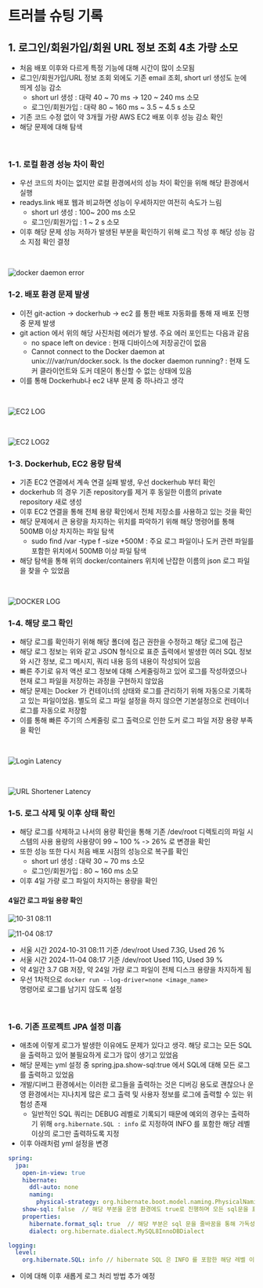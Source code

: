 # 트러블 슈팅 기록

## 1. 로그인/회원가입/회원 URL 정보 조회 4초 가량 소모

- 처음 배포 이후와 다르게 특정 기능에 대해 시간이 많이 소모됨
- 로그인/회원가입/URL 정보 조회 외에도 기존 email 조회, short url 생성도 눈에 띄게 성능 감소
  - short url 생성 : 대략 40 ~ 70 ms -> 120 ~ 240 ms 소모
  - 로그인/회원가입 : 대략 80 ~ 160 ms ~ 3.5 ~ 4.5 s 소모
- 기존 코드 수정 없이 약 3개월 가량 AWS EC2 배포 이후 성능 감소 확인
- 해당 문제에 대해 탐색

<br>

### 1-1. 로컬 환경 성능 차이 확인

- 우선 코드의 차이는 없지만 로컬 환경에서의 성능 차이 확인을 위해 해당 환경에서 실행
- readys.link 배포 웹과 비교하면 성능이 우세하지만 여전히 속도가 느림
  - short url 생성 : 100~ 200 ms 소모
  - 로그인/회원가입 : 1 ~ 2 s 소모
- 이후 해당 문제 성능 저하가 발생된 부분을 확인하기 위해 로그 작성 후 해당 성능 감소 지점 확인 결정

<br>

![docker daemon error](img/docker-daemon-error.PNG)

### 1-2. 배포 환경 문제 발생

- 이전 git-action -> dockerhub -> ec2 를 통한 배포 자동화를 통해 재 배포 진행 중 문제 발생
- git action 에서 위의 해당 사진처럼 에러가 발생. 주요 에러 포인트는 다음과 같음
  - no space left on device : 현재 디바이스에 저장공간이 없음
  - Cannot connect to the Docker daemon at unix:///var/run/docker.sock. Is the docker daemon running? : 현재 도커 클라이언트와 도커 데몬이 통신할 수 없는 상태에 있음
- 이를 통해 Dockerhub나 ec2 내부 문제 중 하나라고 생각

<br>

![EC2 LOG](img/ec2-log.PNG)

<br>

![EC2 LOG2](img/ec2-log2.PNG)

### 1-3. Dockerhub, EC2 용량 탐색

- 기존 EC2 연결에서 계속 연결 실패 발생, 우선 dockerhub 부터 확인
- dockerhub 의 경우 기존 repository를 제거 후 동일한 이름의 private repository 새로 생성
- 이후 EC2 연결을 통해 전체 용량 확인에서 전체 저장소를 사용하고 있는 것을 확인
- 해당 문제에서 큰 용량을 차지하는 위치를 파악하기 위해 해당 명령어를 통해 500MB 이상 차지하는 파일 탐색
  - sudo find /var -type f -size +500M : 주요 로그 파일이나 도커 관련 파일를 포함한 위치에서 500MB 이상 파일 탐색
- 해당 탐색을 통해 위의 docker/containers 위치에 난잡한 이름의 json 로그 파일을 찾을 수 있었음

<br>

![DOCKER LOG](img/docker-log.PNG)

### 1-4. 해당 로그 확인

- 해당 로그를 확인하기 위해 해당 폴더에 접근 권한을 수정하고 해당 로그에 접근
- 해당 로그 정보는 위와 같고 JSON 형식으로 표준 출력에서 발생한 여러 SQL 정보와 시간 정보, 로그 메시지, 쿼리 내용 등의 내용이 작성되어 있음
- 빠른 주기로 유저 액션 로그 정보에 대해 스케줄링하고 있어 로그를 작성하였으나 현재 로그 파일을 저장하는 과정을 구현하지 않았음
- 해당 문제는 Docker 가 컨테이너의 상태와 로그를 관리하기 위해 자동으로 기록하고 있는 파일이었음. 별도의 로그 파일 설정을 하지 않으면 기본설정으로 컨테이너 로그를 자동으로 저장함
- 이를 통해 빠른 주기의 스케줄링 로그 출력으로 인한 도커 로그 파일 저장 용량 부족을 확인

<br>

![Login Latency](img/login-latency.PNG)

<br>

![URL Shortener Latency](img/url-shortener-latency.PNG)

### 1-5. 로그 삭제 및 이후 상태 확인

- 해당 로그를 삭제하고 나서의 용량 확인을 통해 기존 /dev/root 디렉토리의 파일 시스템의 사용 용량의 사용량이 99 ~ 100 % -> 26% 로 변경을 확인
- 또한 성능 또한 다시 처음 배포 시점의 성능으로 복구를 확인
  - short url 생성 : 대략 30 ~ 70 ms 소모
  - 로그인/회원가입 : 80 ~ 160 ms 소모
- 이후 4일 가량 로그 파일이 차지하는 용량을 확인

#### 4일간 로그 파일 용량 확인

![10-31 08:11](img/10-31-08-11.PNG)

![11-04 08:17](img/11-04-08-17.PNG)

- 서울 시간 2024-10-31 08:11 기준 /dev/root Used 7.3G, Used 26 %
- 서울 시간 2024-11-04 08:17 기준 /dev/root Used 11G, Used 39 %
- 약 4일간 3.7 GB 저장, 약 24일 가량 로그 파일이 전체 디스크 용량을 차지하게 됨
- 우선 1차적으로 <code>docker run --log-driver=none \<image_name\> </code> 명령어로 로그를 남기지 않도록 설정

<br>

### 1-6. 기존 프로젝트 JPA 설정 미흡

- 애초에 이렇게 로그가 발생한 이유에도 문제가 있다고 생각. 해당 로그는 모든 SQL 을 출력하고 있어 불필요하게 로그가 많이 생기고 있었음
- 해당 문제는 yml 설정 중 spring.jpa.show-sql:true 에서 SQL에 대해 모든 로그를 출력하고 있었음
- 개발/디버그 환경에서는 이러한 로그들을 출력하는 것은 디버깅 용도로 괜찮으나 운영 환경에서는 지나치게 많은 로그 출력 및 사용자 정보를 로그에 출력할 수 있는 위험성 존재
  - 일반적인 SQL 쿼리는 DEBUG 레벨로 기록되기 때문에 예외의 경우는 출력하기 위해 <code>org.hibernate.SQL : info</code> 로 지정하여 INFO 를 포함한 해당 레벨 이상의 로그만 출력하도록 지정
- 이후 아래처럼 yml 설정을 변경

```yml
spring:
  jpa:
    open-in-view: true
    hibernate:
      ddl-auto: none
      naming:
        physical-strategy: org.hibernate.boot.model.naming.PhysicalNamingStrategyStandardImpl
    show-sql: false  // 해당 부분을 운영 환경에도 true로 진행하며 모든 sql문을 표준 출력으로 출력하고 있었음
    properties:
      hibernate.format_sql: true  // 해당 부분은 sql 문을 줄바꿈을 통해 가독성 있게 출력하며 운영환경에도 큰 문제 X
      dialect: org.hibernate.dialect.MySQL8InnoDBDialect

logging:
  level:
    org.hibernate.SQL: info // hibernate SQL 은 INFO 를 포함한 해당 레벨 이상의 로그만 출력하겠음
```

- 이에 대해 이후 새롭게 로그 처리 방법 추가 예정
